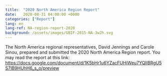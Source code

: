 ```yaml
---
title:  "2020 North America Region Report"
date:   2020-08-31 04:00:00 +0000
categories: ["Report"]
lang: en
lang-ref: NA-region-report-2020
background: /assets/images/GBIF-2015-NA-3w2h.svg
---
```


The North America regional representatives, David Jennings and Carole Sinou, prepared and submitted the 2020 North America Region report. You may read the report at this link: 
<https://docs.google.com/document/d/1K5bHr1u6YZacFUHiWeu7YQIlBRgU5S7IB9HUhH6_s_o/preview>
